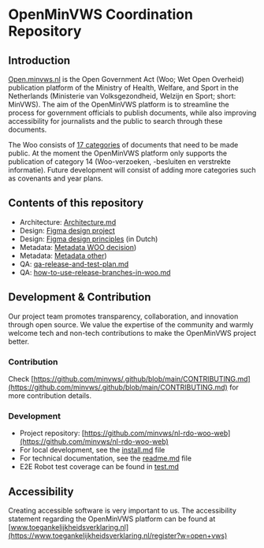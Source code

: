 # OpenMinVWS Coordination Repository

## Introduction

[Open.minvws.nl](https://open.minvws.nl) is the Open Government Act (Woo; Wet Open Overheid) publication platform of the Ministry of Health, Welfare, and Sport in the Netherlands (Ministerie van Volksgezondheid, Welzijn en Sport; short: MinVWS).
The aim of the OpenMinVWS platform is to streamline the process for government officials to publish documents, while also improving accessibility for journalists and the public to search through these documents.

The Woo consists of [17 categories](https://open.overheid.nl/documenten/fd3aaf98-ad83-4a15-a526-b0511f283bad/file) of
documents that need to be made public. At the moment the OpenMinVWS platform only supports the publication of category
14 (Woo-verzoeken, -besluiten en verstrekte informatie). Future development will consist of adding more categories such as covenants and year plans.

## Contents of this repository

- Architecture: [Architecture.md](Architecture.md)
- Design: [Figma design project](https://www.figma.com/file/c28asdY553wHEMJq77xgHm/Ontwerp-MVP-(publieke-versie)?type=design&node-id=0-1&mode=design)
- Design: [Figma design principles](https://www.figma.com/file/c28asdY553wHEMJq77xgHm/Ontwerp-MVP-(publieke-versie)?type=design&node-id=164-1564&mode=design) (in Dutch)
- Metadata: [Metadata WOO decision](Metadata-requirements/category-14-woo-decision.md))
- Metadata: [Metadata other](Metadata-requirements/All-other-categories.md))
- QA: [qa-release-and-test-plan.md](qa-release-and-test-plan.md)
- QA: [how-to-use-release-branches-in-woo.md](how-to-use-release-branches-in-woo.md)

## Development & Contribution

Our project team promotes transparency, collaboration, and innovation through open source. We value the expertise of the
community and warmly welcome tech and non-tech contributions to make the OpenMinVWS project better.

### Contribution

Check [https://github.com/minvws/.github/blob/main/CONTRIBUTING.md](https://github.com/minvws/.github/blob/main/CONTRIBUTING.md) for more contribution details.

### Development

- Project repository: [https://github.com/minvws/nl-rdo-woo-web](https://github.com/minvws/nl-rdo-woo-web)
- For local development, see the [install.md](https://github.com/minvws/nl-rdo-woo-web/blob/main/docs/install.md) file
- For technical documentation, see the [readme.md](https://github.com/minvws/nl-rdo-woo-web/) file
- E2E Robot test coverage can be found in [test.md](https://github.com/minvws/nl-rdo-woo-web/blob/main/docs/test.md)

## Accessibility

Creating accessible software is very important to us. The accessibility statement regarding the OpenMinVWS platform can be found at [www.toegankelijkheidsverklaring.nl](https://www.toegankelijkheidsverklaring.nl/register?w=open+vws)
